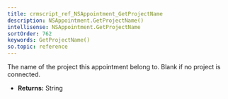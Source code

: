 ```yaml
---
title: crmscript_ref_NSAppointment_GetProjectName
description: NSAppointment.GetProjectName()
intellisense: NSAppointment.GetProjectName
sortOrder: 762
keywords: GetProjectName()
so.topic: reference
---
```



The name of the project this appointment belong to. Blank if no project is connected.



* **Returns:** String


